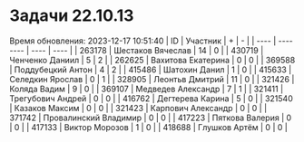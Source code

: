 # Задачи 22.10.13
Время обновления: 2023-12-17 10:51:40
| ID   | Участник | +    | -    |
| ---- | -------- | ---- | ---- |
| 263178 | Шестаков Вячеслав | 14 | 0 |
| 430719 | Ченченко Даниил | 5 | 2 |
| 262625 | Вахитова Екатерина | 0 | 0 |
| 369588 | Поддубецкий Антон | 4 | 2 |
| 415486 | Шатохин Данил | 1 | 0 |
| 415633 | Селедкин Ярослав | 0 | 1 |
| 328905 | Леонтьв Дмитрий | 11 | 0 |
| 321426 | Коляда Вадим | 9 | 0 |
| 369107 | Медведев Александр | 7 | 1 |
| 321411 | Трегубович Андрей | 0 | 0 |
| 416762 | Дегтерева Карина | 5 | 0 |
| 321540 | Казаков Максим | 0 | 0 |
| 321423 | Карпович Александр | 0 | 0 |
| 371742 | Провалинский Владимир | 0 | 0 |
| 417223 | Пяткова Валерия | 0 | 0 |
| 417133 | Виктор Морозов | 1 | 0 |
| 418688 | Глушков Артём | 0 | 0 |

